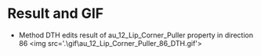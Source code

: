 # Result  and GIF
- Method DTH edits result of au_12_Lip_Corner_Puller property in direction 86
<img src='.\gif\au_12_Lip_Corner_Puller_86_DTH.gif'\>
